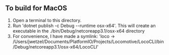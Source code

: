 ## To build for MacOS

1. Open a terminal to this directory.
2. Run 'dotnet publish -c Debug --runtime osx-x64'.  This will create an executable in the ./bin/Debug/netcoreapp3.1/osx-x64 directory
3. For convenience, I have made a symlink: 'loco -> /Users/jwetzel/Documents/PlatformIO/Projects/Locomotive/LocoCLI/bin/Debug/netcoreapp3.1/osx-x64/LocoCLI'